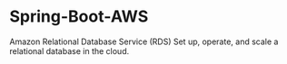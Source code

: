# Spring-Boot-AWS



Amazon Relational Database Service (RDS) Set up, operate, and scale a relational database in the cloud.
